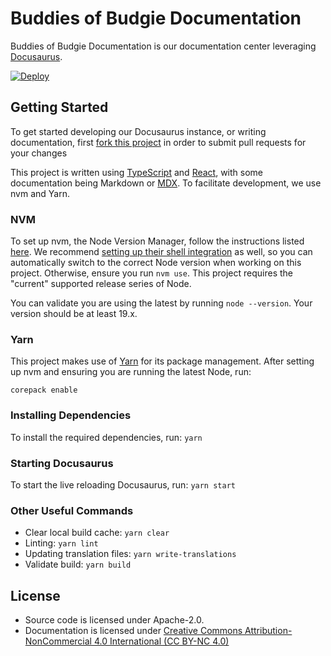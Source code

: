 # Buddies of Budgie Documentation

Buddies of Budgie Documentation is our documentation center leveraging [Docusaurus](https://docusaurus.io).

[![Deploy](https://github.com/BuddiesOfBudgie/docs/actions/workflows/deploy.yml/badge.svg?branch=deploy)](https://github.com/BuddiesOfBudgie/docs/actions/workflows/deploy.yml)

## Getting Started

To get started developing our Docusaurus instance, or writing documentation, first [fork this project](https://github.com/BuddiesOfBudgie/docs/fork) in order to submit pull requests for your changes

This project is written using [TypeScript](https://www.typescriptlang.org) and [React](https://reactjs.org), with some documentation being Markdown or [MDX](https://mdxjs.com/). To facilitate development, we use nvm and Yarn.

### NVM

To set up nvm, the Node Version Manager, follow the instructions listed [here](https://github.com/nvm-sh/nvm#readme). We recommend [setting up their shell integration](https://github.com/nvm-sh/nvm#deeper-shell-integration) as well, so you can automatically switch to the correct Node version when working on this project. Otherwise, ensure you run `nvm use`. This project requires the "current" supported release series of Node.

You can validate you are using the latest by running `node --version`. Your version should be at least 19.x.

### Yarn

This project makes use of [Yarn](https://yarnpkg.com/) for its package management. After setting up nvm and ensuring you are running the latest Node, run:

```
corepack enable
```

### Installing Dependencies

To install the required dependencies, run: `yarn`

### Starting Docusaurus

To start the live reloading Docusaurus, run: `yarn start`

### Other Useful Commands

- Clear local build cache: `yarn clear`
- Linting: `yarn lint`
- Updating translation files: `yarn write-translations`
- Validate build: `yarn build`

## License

- Source code is licensed under Apache-2.0.
- Documentation is licensed under [Creative Commons Attribution-NonCommercial 4.0 International (CC BY-NC 4.0)](https://creativecommons.org/licenses/by-nc/4.0/)
